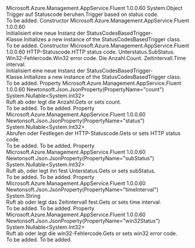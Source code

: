 <Type Name="StatusCodesBasedTrigger" FullName="Microsoft.Azure.Management.AppService.Fluent.Models.StatusCodesBasedTrigger">
  <TypeSignature Language="C#" Value="public class StatusCodesBasedTrigger" />
  <TypeSignature Language="ILAsm" Value=".class public auto ansi beforefieldinit StatusCodesBasedTrigger extends System.Object" />
  <TypeSignature Language="DocId" Value="T:Microsoft.Azure.Management.AppService.Fluent.Models.StatusCodesBasedTrigger" />
  <TypeSignature Language="VB.NET" Value="Public Class StatusCodesBasedTrigger" />
  <TypeSignature Language="F#" Value="type StatusCodesBasedTrigger = class" />
  <AssemblyInfo>
    <AssemblyName>Microsoft.Azure.Management.AppService.Fluent</AssemblyName>
    <AssemblyVersion>1.0.0.60</AssemblyVersion>
  </AssemblyInfo>
  <Base>
    <BaseTypeName>System.Object</BaseTypeName>
  </Base>
  <Interfaces />
  <Docs>
    <summary>
            <span data-ttu-id="8c732-101">Trigger auf Statuscode beruhen.</span><span class="sxs-lookup"><span data-stu-id="8c732-101">Trigger based on status code.</span></span>
            </summary>
    <remarks>To be added.</remarks>
  </Docs>
  <Members>
    <Member MemberName=".ctor">
      <MemberSignature Language="C#" Value="public StatusCodesBasedTrigger ();" />
      <MemberSignature Language="ILAsm" Value=".method public hidebysig specialname rtspecialname instance void .ctor() cil managed" />
      <MemberSignature Language="DocId" Value="M:Microsoft.Azure.Management.AppService.Fluent.Models.StatusCodesBasedTrigger.#ctor" />
      <MemberSignature Language="VB.NET" Value="Public Sub New ()" />
      <MemberType>Constructor</MemberType>
      <AssemblyInfo>
        <AssemblyName>Microsoft.Azure.Management.AppService.Fluent</AssemblyName>
        <AssemblyVersion>1.0.0.60</AssemblyVersion>
      </AssemblyInfo>
      <Parameters />
      <Docs>
        <summary>
            <span data-ttu-id="8c732-102">Initialisiert eine neue Instanz der StatusCodesBasedTrigger-Klasse.</span><span class="sxs-lookup"><span data-stu-id="8c732-102">Initializes a new instance of the StatusCodesBasedTrigger class.</span></span>
            </summary>
        <remarks>To be added.</remarks>
      </Docs>
    </Member>
    <Member MemberName=".ctor">
      <MemberSignature Language="C#" Value="public StatusCodesBasedTrigger (Nullable&lt;int&gt; status = null, Nullable&lt;int&gt; subStatus = null, Nullable&lt;int&gt; win32Status = null, Nullable&lt;int&gt; count = null, string timeInterval = null);" />
      <MemberSignature Language="ILAsm" Value=".method public hidebysig specialname rtspecialname instance void .ctor(valuetype System.Nullable`1&lt;int32&gt; status, valuetype System.Nullable`1&lt;int32&gt; subStatus, valuetype System.Nullable`1&lt;int32&gt; win32Status, valuetype System.Nullable`1&lt;int32&gt; count, string timeInterval) cil managed" />
      <MemberSignature Language="DocId" Value="M:Microsoft.Azure.Management.AppService.Fluent.Models.StatusCodesBasedTrigger.#ctor(System.Nullable{System.Int32},System.Nullable{System.Int32},System.Nullable{System.Int32},System.Nullable{System.Int32},System.String)" />
      <MemberSignature Language="VB.NET" Value="Public Sub New (Optional status As Nullable(Of Integer) = null, Optional subStatus As Nullable(Of Integer) = null, Optional win32Status As Nullable(Of Integer) = null, Optional count As Nullable(Of Integer) = null, Optional timeInterval As String = null)" />
      <MemberSignature Language="F#" Value="new Microsoft.Azure.Management.AppService.Fluent.Models.StatusCodesBasedTrigger : Nullable&lt;int&gt; * Nullable&lt;int&gt; * Nullable&lt;int&gt; * Nullable&lt;int&gt; * string -&gt; Microsoft.Azure.Management.AppService.Fluent.Models.StatusCodesBasedTrigger" Usage="new Microsoft.Azure.Management.AppService.Fluent.Models.StatusCodesBasedTrigger (status, subStatus, win32Status, count, timeInterval)" />
      <MemberType>Constructor</MemberType>
      <AssemblyInfo>
        <AssemblyName>Microsoft.Azure.Management.AppService.Fluent</AssemblyName>
        <AssemblyVersion>1.0.0.60</AssemblyVersion>
      </AssemblyInfo>
      <Parameters>
        <Parameter Name="status" Type="System.Nullable&lt;System.Int32&gt;" />
        <Parameter Name="subStatus" Type="System.Nullable&lt;System.Int32&gt;" />
        <Parameter Name="win32Status" Type="System.Nullable&lt;System.Int32&gt;" />
        <Parameter Name="count" Type="System.Nullable&lt;System.Int32&gt;" />
        <Parameter Name="timeInterval" Type="System.String" />
      </Parameters>
      <Docs>
        <param name="status"><span data-ttu-id="8c732-103">HTTP-Statuscode.</span><span class="sxs-lookup"><span data-stu-id="8c732-103">HTTP status code.</span></span></param>
        <param name="subStatus"><span data-ttu-id="8c732-104">Unterstatus.</span><span class="sxs-lookup"><span data-stu-id="8c732-104">SubStatus.</span></span></param>
        <param name="win32Status"><span data-ttu-id="8c732-105">Win32-Fehlercode.</span><span class="sxs-lookup"><span data-stu-id="8c732-105">Win32 error code.</span></span></param>
        <param name="count"><span data-ttu-id="8c732-106">Die Anzahl.</span><span class="sxs-lookup"><span data-stu-id="8c732-106">Count.</span></span></param>
        <param name="timeInterval"><span data-ttu-id="8c732-107">Zeitintervall.</span><span class="sxs-lookup"><span data-stu-id="8c732-107">Time interval.</span></span></param>
        <summary>
            <span data-ttu-id="8c732-108">Initialisiert eine neue Instanz der StatusCodesBasedTrigger-Klasse.</span><span class="sxs-lookup"><span data-stu-id="8c732-108">Initializes a new instance of the StatusCodesBasedTrigger class.</span></span>
            </summary>
        <remarks>To be added.</remarks>
      </Docs>
    </Member>
    <Member MemberName="Count">
      <MemberSignature Language="C#" Value="public Nullable&lt;int&gt; Count { get; set; }" />
      <MemberSignature Language="ILAsm" Value=".property instance valuetype System.Nullable`1&lt;int32&gt; Count" />
      <MemberSignature Language="DocId" Value="P:Microsoft.Azure.Management.AppService.Fluent.Models.StatusCodesBasedTrigger.Count" />
      <MemberSignature Language="VB.NET" Value="Public Property Count As Nullable(Of Integer)" />
      <MemberSignature Language="F#" Value="member this.Count : Nullable&lt;int&gt; with get, set" Usage="Microsoft.Azure.Management.AppService.Fluent.Models.StatusCodesBasedTrigger.Count" />
      <MemberType>Property</MemberType>
      <AssemblyInfo>
        <AssemblyName>Microsoft.Azure.Management.AppService.Fluent</AssemblyName>
        <AssemblyVersion>1.0.0.60</AssemblyVersion>
      </AssemblyInfo>
      <Attributes>
        <Attribute>
          <AttributeName>Newtonsoft.Json.JsonProperty(PropertyName="count")</AttributeName>
        </Attribute>
      </Attributes>
      <ReturnValue>
        <ReturnType>System.Nullable&lt;System.Int32&gt;</ReturnType>
      </ReturnValue>
      <Docs>
        <summary>
            <span data-ttu-id="8c732-109">Ruft ab oder legt die Anzahl.</span><span class="sxs-lookup"><span data-stu-id="8c732-109">Gets or sets count.</span></span>
            </summary>
        <value>To be added.</value>
        <remarks>To be added.</remarks>
      </Docs>
    </Member>
    <Member MemberName="Status">
      <MemberSignature Language="C#" Value="public Nullable&lt;int&gt; Status { get; set; }" />
      <MemberSignature Language="ILAsm" Value=".property instance valuetype System.Nullable`1&lt;int32&gt; Status" />
      <MemberSignature Language="DocId" Value="P:Microsoft.Azure.Management.AppService.Fluent.Models.StatusCodesBasedTrigger.Status" />
      <MemberSignature Language="VB.NET" Value="Public Property Status As Nullable(Of Integer)" />
      <MemberSignature Language="F#" Value="member this.Status : Nullable&lt;int&gt; with get, set" Usage="Microsoft.Azure.Management.AppService.Fluent.Models.StatusCodesBasedTrigger.Status" />
      <MemberType>Property</MemberType>
      <AssemblyInfo>
        <AssemblyName>Microsoft.Azure.Management.AppService.Fluent</AssemblyName>
        <AssemblyVersion>1.0.0.60</AssemblyVersion>
      </AssemblyInfo>
      <Attributes>
        <Attribute>
          <AttributeName>Newtonsoft.Json.JsonProperty(PropertyName="status")</AttributeName>
        </Attribute>
      </Attributes>
      <ReturnValue>
        <ReturnType>System.Nullable&lt;System.Int32&gt;</ReturnType>
      </ReturnValue>
      <Docs>
        <summary>
            <span data-ttu-id="8c732-110">Abrufen oder Festlegen der HTTP-Statuscode.</span><span class="sxs-lookup"><span data-stu-id="8c732-110">Gets or sets HTTP status code.</span></span>
            </summary>
        <value>To be added.</value>
        <remarks>To be added.</remarks>
      </Docs>
    </Member>
    <Member MemberName="SubStatus">
      <MemberSignature Language="C#" Value="public Nullable&lt;int&gt; SubStatus { get; set; }" />
      <MemberSignature Language="ILAsm" Value=".property instance valuetype System.Nullable`1&lt;int32&gt; SubStatus" />
      <MemberSignature Language="DocId" Value="P:Microsoft.Azure.Management.AppService.Fluent.Models.StatusCodesBasedTrigger.SubStatus" />
      <MemberSignature Language="VB.NET" Value="Public Property SubStatus As Nullable(Of Integer)" />
      <MemberSignature Language="F#" Value="member this.SubStatus : Nullable&lt;int&gt; with get, set" Usage="Microsoft.Azure.Management.AppService.Fluent.Models.StatusCodesBasedTrigger.SubStatus" />
      <MemberType>Property</MemberType>
      <AssemblyInfo>
        <AssemblyName>Microsoft.Azure.Management.AppService.Fluent</AssemblyName>
        <AssemblyVersion>1.0.0.60</AssemblyVersion>
      </AssemblyInfo>
      <Attributes>
        <Attribute>
          <AttributeName>Newtonsoft.Json.JsonProperty(PropertyName="subStatus")</AttributeName>
        </Attribute>
      </Attributes>
      <ReturnValue>
        <ReturnType>System.Nullable&lt;System.Int32&gt;</ReturnType>
      </ReturnValue>
      <Docs>
        <summary>
            <span data-ttu-id="8c732-111">Ruft ab, oder legt ihn fest Unterstatus.</span><span class="sxs-lookup"><span data-stu-id="8c732-111">Gets or sets subStatus.</span></span>
            </summary>
        <value>To be added.</value>
        <remarks>To be added.</remarks>
      </Docs>
    </Member>
    <Member MemberName="TimeInterval">
      <MemberSignature Language="C#" Value="public string TimeInterval { get; set; }" />
      <MemberSignature Language="ILAsm" Value=".property instance string TimeInterval" />
      <MemberSignature Language="DocId" Value="P:Microsoft.Azure.Management.AppService.Fluent.Models.StatusCodesBasedTrigger.TimeInterval" />
      <MemberSignature Language="VB.NET" Value="Public Property TimeInterval As String" />
      <MemberSignature Language="F#" Value="member this.TimeInterval : string with get, set" Usage="Microsoft.Azure.Management.AppService.Fluent.Models.StatusCodesBasedTrigger.TimeInterval" />
      <MemberType>Property</MemberType>
      <AssemblyInfo>
        <AssemblyName>Microsoft.Azure.Management.AppService.Fluent</AssemblyName>
        <AssemblyVersion>1.0.0.60</AssemblyVersion>
      </AssemblyInfo>
      <Attributes>
        <Attribute>
          <AttributeName>Newtonsoft.Json.JsonProperty(PropertyName="timeInterval")</AttributeName>
        </Attribute>
      </Attributes>
      <ReturnValue>
        <ReturnType>System.String</ReturnType>
      </ReturnValue>
      <Docs>
        <summary>
            <span data-ttu-id="8c732-112">Ruft ab oder legt das Zeitintervall fest.</span><span class="sxs-lookup"><span data-stu-id="8c732-112">Gets or sets time interval.</span></span>
            </summary>
        <value>To be added.</value>
        <remarks>To be added.</remarks>
      </Docs>
    </Member>
    <Member MemberName="Win32Status">
      <MemberSignature Language="C#" Value="public Nullable&lt;int&gt; Win32Status { get; set; }" />
      <MemberSignature Language="ILAsm" Value=".property instance valuetype System.Nullable`1&lt;int32&gt; Win32Status" />
      <MemberSignature Language="DocId" Value="P:Microsoft.Azure.Management.AppService.Fluent.Models.StatusCodesBasedTrigger.Win32Status" />
      <MemberSignature Language="VB.NET" Value="Public Property Win32Status As Nullable(Of Integer)" />
      <MemberSignature Language="F#" Value="member this.Win32Status : Nullable&lt;int&gt; with get, set" Usage="Microsoft.Azure.Management.AppService.Fluent.Models.StatusCodesBasedTrigger.Win32Status" />
      <MemberType>Property</MemberType>
      <AssemblyInfo>
        <AssemblyName>Microsoft.Azure.Management.AppService.Fluent</AssemblyName>
        <AssemblyVersion>1.0.0.60</AssemblyVersion>
      </AssemblyInfo>
      <Attributes>
        <Attribute>
          <AttributeName>Newtonsoft.Json.JsonProperty(PropertyName="win32Status")</AttributeName>
        </Attribute>
      </Attributes>
      <ReturnValue>
        <ReturnType>System.Nullable&lt;System.Int32&gt;</ReturnType>
      </ReturnValue>
      <Docs>
        <summary>
            <span data-ttu-id="8c732-113">Ruft ab oder legt die win32-Fehlercode.</span><span class="sxs-lookup"><span data-stu-id="8c732-113">Gets or sets win32 error code.</span></span>
            </summary>
        <value>To be added.</value>
        <remarks>To be added.</remarks>
      </Docs>
    </Member>
  </Members>
</Type>